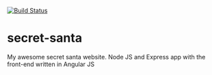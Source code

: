 [![Build Status](https://travis-ci.org/ajdaniel/secret-santa.svg?branch=master)](https://travis-ci.org/ajdaniel/secret-santa)

# secret-santa 

My awesome secret santa website. Node JS and Express app with the front-end written in Angular JS

